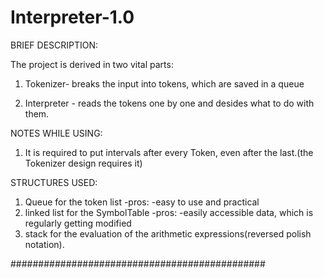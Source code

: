 # Interpreter-1.0

BRIEF DESCRIPTION:

The project is derived in two vital parts:
1) Tokenizer- breaks the input into tokens,
which are saved in a queue

2) Interpreter - reads the tokens one by one 
and desides what to do with them.


NOTES WHILE USING:
1) It is required to put intervals after every 
Token, even after the last.(the Tokenizer design
requires it)


STRUCTURES USED:
1) Queue for the token list
   -pros:
     -easy to use and practical
2) linked list for the SymbolTable
   -pros:
     -easily accessible data, which is regularly
     getting modified
3) stack for the evaluation of the arithmetic 
expressions(reversed polish notation).

##############################################
